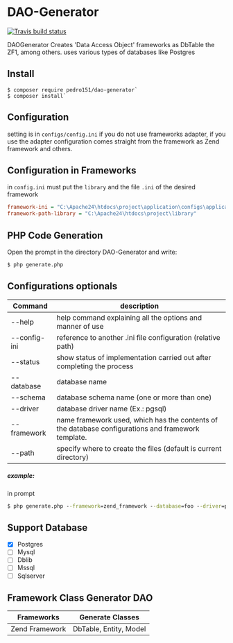 # DAO-Generator

[![Travis build status](https://api.travis-ci.org/pedro151/DAO-Generator.svg?branch=master)](https://travis-ci.org/pedro151/DAO-Generator)

DAOGenerator Creates 'Data Access Object' frameworks as DbTable the ZF1, among others.
uses various types of databases like Postgres

Install
-------
```
$ composer require pedro151/dao-generator`
$ composer install`
```

Configuration
-------------

setting is in `configs/config.ini` if you do not use frameworks adapter, if you use the adapter configuration comes straight from the framework as Zend framework and others.

Configuration in Frameworks
---------------------------

in `config.ini` must put the `library` and the file `.ini` of the desired framework

```ini
framework-ini = "C:\Apache24\htdocs\project\application\configs\application.ini"
framework-path-library = "C:\Apache24\htdocs\project\library"
```

PHP Code Generation
-------------------

Open the prompt in the directory DAO-Generator and write:

```cmd
$ php generate.php
```

Configurations optionals
------------------------
| Command        | description       |
|----------------|------------------|
|--help          | help command explaining all the options and manner of use |
|--config-ini    | reference to another .ini file configuration (relative path) |
|--status        | show status of implementation carried out after completing the process |
|--database      | database name     |
|--schema        | database schema name (one or more than one)    |
|--driver        | database driver name (Ex.: pgsql)|
|--framework     | name framework used, which has the contents of the database configurations and framework template. |
|--path          | specify where to create the files (default is current directory)|

##### example:

in prompt

```cmd
$ php generate.php --framework=zend_framework --database=foo --driver=pgsql --status=1
```

Support Database 
----------------

- [x] Postgres
- [ ] Mysql
- [ ] Dblib
- [ ] Mssql
- [ ] Sqlserver

Framework Class Generator DAO
-----------------------------

| Frameworks    | Generate Classes      |
|---------------|--------------|
|Zend Framework | DbTable, Entity, Model  |

